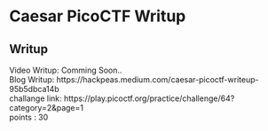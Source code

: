 <h1><b>Caesar</b> PicoCTF Writup</h1>
<h2>Writup</h2>
Video Writup: Comming Soon.. <br>
Blog Writup: https://hackpeas.medium.com/caesar-picoctf-writeup-95b5dbca14b<br>
challange link: https://play.picoctf.org/practice/challenge/64?category=2&page=1 <br>
points : 30
